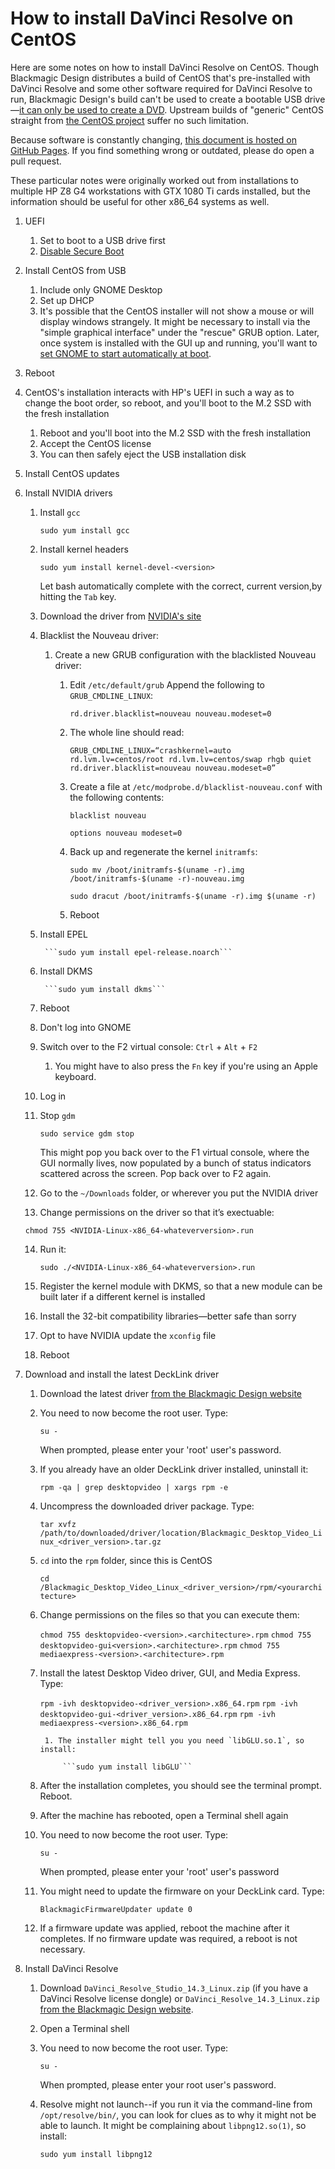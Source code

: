# How to install DaVinci Resolve on CentOS

Here are some notes on how to install  DaVinci Resolve on CentOS. Though Blackmagic Design distributes a build of CentOS that's pre-installed with DaVinci Resolve and some other software required for DaVinci Resolve to run, Blackmagic Design's build can't be used to create a bootable USB drive&mdash;[it can only be used to create a DVD](https://forum.blackmagicdesign.com/viewtopic.php?f=21&t=65447#p370722). Upstream builds of "generic" CentOS straight from [the CentOS project](https://www.centos.org/) suffer no such limitation.

Because software is constantly changing, [this document is hosted on GitHub Pages](https://github.com/sethgoldin/davinci-resolve-generic-centos). If you find something wrong or outdated, please do open a pull request. 

These particular notes were originally worked out from installations to multiple HP Z8 G4 workstations with GTX 1080 Ti cards installed, but the information should be useful for other x86_64 systems as well.

1. UEFI
	1. Set to boot to a USB drive first
	2. [Disable Secure Boot](https://access.redhat.com/solutions/3421621)
2. Install CentOS from USB
	1. Include only GNOME Desktop
	2. Set up DHCP
	3. It's possible that the CentOS installer will not show a mouse or will display windows strangely. It might be necessary to install via the "simple graphical interface" under the "rescue" GRUB option. Later, once system is installed with the GUI up and running, you'll want to [set GNOME to start automatically at boot](https://www.rootusers.com/how-to-start-gui-in-centos-7-linux/).
3. Reboot
4. CentOS's installation interacts with HP's UEFI in such a way as to change the boot order, so reboot, and you'll boot to the M.2 SSD with the fresh installation
	1. Reboot and you'll boot into the M.2 SSD with the fresh installation
	2. Accept the CentOS license
	3. You can then safely eject the USB installation disk
5. Install CentOS updates
6. Install NVIDIA drivers
	1. Install `gcc`
	
		```sudo yum install gcc```
		
	2. Install kernel headers
	
		```sudo yum install kernel-devel-<version>```
		
		Let bash automatically complete with the correct, current version,by hitting the `Tab` key.
		
	3. Download the driver from [NVIDIA's site](http://www.nvidia.com/drivers)
	4. Blacklist the Nouveau driver:
		
		1. Create a new GRUB configuration with the blacklisted Nouveau driver:
			
			1. Edit `/etc/default/grub` Append the following to `GRUB_CMDLINE_LINUX`:	
			
				```rd.driver.blacklist=nouveau nouveau.modeset=0```
			
			2. The whole line should read:
				
				```GRUB_CMDLINE_LINUX=“crashkernel=auto rd.lvm.lv=centos/root rd.lvm.lv=centos/swap rhgb quiet rd.driver.blacklist=nouveau nouveau.modeset=0”```
			
			3. Create a file at `/etc/modprobe.d/blacklist-nouveau.conf` with the following contents:
				
				```blacklist nouveau```
			
				```options nouveau modeset=0```
				
			4. Back up and regenerate the kernel `initramfs`:
				
				```sudo mv /boot/initramfs-$(uname -r).img /boot/initramfs-$(uname -r)-nouveau.img```
			
				```sudo dracut /boot/initramfs-$(uname -r).img $(uname -r)```
			
			4. Reboot
				
	5. Install EPEL
				
			```sudo yum install epel-release.noarch```
			
	6. Install DKMS
				
			```sudo yum install dkms```
				
	7. Reboot
	8. Don't log into GNOME
	9. Switch over to the F2 virtual console: `Ctrl` + `Alt` + `F2`
		1. You might have to also press the `Fn` key if you're using an Apple keyboard.
	10. Log in
	11. Stop `gdm`
	
		```sudo service gdm stop```
		
		This might pop you back over to the F1 virtual console, where the GUI normally lives, now populated by a bunch of status indicators scattered across the screen. Pop back over to F2 again.
		
	12. Go to the `~/Downloads` folder, or wherever you put the NVIDIA driver
	13. Change permissions on the driver so that it’s exectuable:
		
	```chmod 755 <NVIDIA-Linux-x86_64-whateverversion>.run```
			
	14. Run it:
		
		```sudo ./<NVIDIA-Linux-x86_64-whateverversion>.run```
			
	15. Register the kernel module with DKMS, so that a new module can be built later if a different kernel is installed
	16. Install the 32-bit compatibility libraries&mdash;better safe than sorry
	17. Opt to have NVIDIA update the `xconfig` file
	18. Reboot
7. Download and install the latest DeckLink driver
	1. Download the latest driver [from the Blackmagic Design website](https://www.blackmagicdesign.com/support/family/capture-and-playback)
	2. You need to now become the root user. Type:
		
		```su -```
		
		When prompted, please enter your 'root' user's password.
		
	3. If you already have an older DeckLink driver installed, uninstall it:
		
		```rpm -qa | grep desktopvideo | xargs rpm -e```
		
	4. Uncompress the downloaded driver package. Type:
		
		```tar xvfz /path/to/downloaded/driver/location/Blackmagic_Desktop_Video_Linux_<driver_version>.tar.gz```
		
	5. `cd` into the `rpm` folder, since this is CentOS
	
		```cd /Blackmagic_Desktop_Video_Linux_<driver_version>/rpm/<yourarchitecture>```
		
	6. Change permissions on the files so that you can execute them:
	
		```chmod 755 desktopvideo-<version>.<architecture>.rpm```
		```chmod 755 desktopvideo-gui<version>.<architecture>.rpm```
		```chmod 755 mediaexpress-<version>.<architecture>.rpm```
	
	7. Install the latest Desktop Video driver, GUI, and Media Express. Type:

		```rpm -ivh desktopvideo-<driver_version>.x86_64.rpm```
		```rpm -ivh desktopvideo-gui-<driver_version>.x86_64.rpm```
		```rpm -ivh mediaexpress-<version>.x86_64.rpm```
		
			1. The installer might tell you you need `libGLU.so.1`, so install:
				
				```sudo yum install libGLU```
		
	8. After the installation completes, you should see the terminal prompt. Reboot.
	9. After the machine has rebooted, open a Terminal shell again
	10. You need to now become the root user. Type:
		
		```su -```
		
		When prompted, please enter your 'root' user's password
		
	11. You might need to update the firmware on your DeckLink card. Type:
		
		```BlackmagicFirmwareUpdater update 0```
		
	12.  If a firmware update was applied, reboot the machine after it completes. If no firmware update was required, a reboot is not necessary.
	
8. Install DaVinci Resolve
	1. Download `DaVinci_Resolve_Studio_14.3_Linux.zip` (if you have a DaVinci Resolve license dongle) or `DaVinci_Resolve_14.3_Linux.zip` [from the Blackmagic Design website](https://www.blackmagicdesign.com/support/family/davinci-resolve-and-fusion).
	2. Open a Terminal shell
	3. You need to now become the root user. Type:

		```su -```
		
		When prompted, please enter your root user's password.
		
	4. Resolve might not launch--if you run it via the command-line from `/opt/resolve/bin/`, you can look for clues as to why it might not be able to launch. It might be complaining about `libpng12.so(1)`, so install:
		
		```sudo yum install libpng12```
